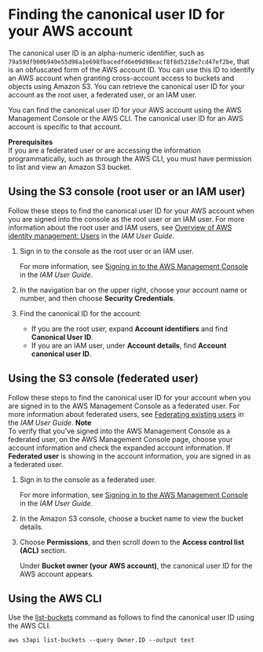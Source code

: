 # Finding the canonical user ID for your AWS account<a name="finding-canonical-user-id"></a>

The canonical user ID is an alpha\-numeric identifier, such as `79a59df900b949e55d96a1e698fbacedfd6e09d98eacf8f8d5218e7cd47ef2be`, that is an obfuscated form of the AWS account ID\. You can use this ID to identify an AWS account when granting cross\-account access to buckets and objects using Amazon S3\. You can retrieve the canonical user ID for your account as the root user, a federated user, or an IAM user\. 

You can find the canonical user ID for your AWS account using the AWS Management Console or the AWS CLI\. The canonical user ID for an AWS account is specific to that account\. 

**Prerequisites**  
If you are a federated user or are accessing the information programmatically, such as through the AWS CLI, you must have permission to list and view an Amazon S3 bucket\.

## Using the S3 console \(root user or an IAM user\)<a name="canonical-id-root-iam-user"></a>

Follow these steps to find the canonical user ID for your AWS account when you are signed into the console as the root user or an IAM user\. For more information about the root user and IAM users, see [Overview of AWS identity management: Users](https://docs.aws.amazon.com/IAM/latest/UserGuide/introduction_identity-management.html) in the *IAM User Guide*\.

1. Sign in to the console as the root user or an IAM user\.

   For more information, see [Signing in to the AWS Management Console](https://docs.aws.amazon.com/IAM/latest/UserGuide/console.html) in the *IAM User Guide*\.

1. In the navigation bar on the upper right, choose your account name or number, and then choose **Security Credentials**\.

1. Find the canonical ID for the account:
   + If you are the root user, expand **Account identifiers** and find **Canonical User ID**\.
   + If you are an IAM user, under **Account details**, find **Account canonical user ID**\.

## Using the S3 console \(federated user\)<a name="canonical-id-federated-user"></a>

Follow these steps to find the canonical user ID for your account when you are signed in to the AWS Management Console as a federated user\. For more information about federated users, see [Federating existing users](https://docs.aws.amazon.com/IAM/latest/UserGuide/introduction_identity-management.html##intro-identity-federation) in the *IAM User Guide*\.
**Note**  
To verify that you've signed into the AWS Management Console as a federated user, on the AWS Management Console page, choose your account information and check the expanded account information\. If **Federated user** is showing in the account information, you are signed in as a federated user\.

1. Sign in to the console as a federated user\.

   For more information, see [Signing in to the AWS Management Console](https://docs.aws.amazon.com/IAM/latest/UserGuide/console.html) in the *IAM User Guide*\.

1. In the Amazon S3 console, choose a bucket name to view the bucket details\.

1. Choose **Permissions**, and then scroll down to the **Access control list \(ACL\)** section\.

   Under **Bucket owner \(your AWS account\)**, the canonical user ID for the AWS account appears\.

## Using the AWS CLI<a name="canonical-user-id-cli"></a>

Use the [list\-buckets](https://docs.aws.amazon.com/cli/latest/reference/s3api/list-buckets.html) command as follows to find the canonical user ID using the AWS CLI\.

```
aws s3api list-buckets --query Owner.ID --output text
```
